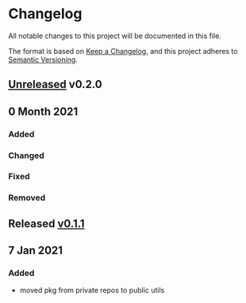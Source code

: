 # Changelog
All notable changes to this project will be documented in this file.

The format is based on [Keep a Changelog](https://keepachangelog.com/en/1.0.0/),
and this project adheres to [Semantic Versioning](https://semver.org/spec/v2.0.0.html).

## [Unreleased] v0.2.0

## 0 Month 2021
### Added

### Changed

### Fixed

### Removed


## Released [v0.1.1]
## 7 Jan 2021
### Added
- moved pkg from private repos to public utils


[Unreleased]: https://github.com/rovergulf/utils/compare/v0.1.1...HEAD
[v0.1.1]: https://github.com/rovergulf/utils/tree/v0.1.1
